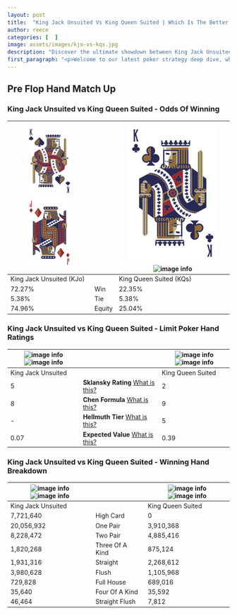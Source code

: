 ```yaml
---
layout: post
title:  "King Jack Unsuited Vs King Queen Suited | Which Is The Better Hand In Poker? A Complete Guide"
author: reece
categories: [  ]
image: assets/images/kjo-vs-kqs.jpg
description: "Discover the ultimate showdown between King Jack Unsuited and King Queen Suited in poker! Uncover the odds, strategies, and scenarios where one hand triumphs over the other. Get ready to up your poker game with this thrilling analysis."
first_paragraph: "<p>Welcome to our latest poker strategy deep dive, where we're pitting two distinct hands against each other in a high-stakes showdown: King Jack Unsuited vs King Queen Suited.</p><p>In the dynamic world of poker, every decision counts, and knowing which hand holds the upper hand is key to your success at the table.</p><p>In this article, we'll dissect these two hands, explore the scenarios where one dominates the other, and equip you with the knowledge to make strategic choices that can tip the odds in your favor.</p><p>Get ready to unravel the intriguing dynamics of these poker hands and elevate your game to new heights.</p>"
---
```




[comment]: # (sp0)

## Pre Flop Hand Match Up

<div class="table hand-ratings" markdown="1"> 



### King Jack Unsuited vs King Queen Suited - Odds Of Winning


    
| ![image info](assets/images/hand1/K.png) ![image info](assets/images/hand1/jo.png) |  | ![image info](assets/images/hand2/K.png) ![image info](assets/images/hand2/qs.png) |
| -------- | -------- | -------- |
| King Jack Unsuited (KJo) |  | King Queen Suited (KQs) |
| 72.27% | Win | 22.35% |
| 5.38% | Tie | 5.38% |
| 74.96% | Equity | 25.04% |




[comment]: # (sp1)



### King Jack Unsuited vs King Queen Suited - Limit Poker Hand Ratings


    
| ![image info](https://www.riverpairs.com/assets/images/hand1/K.png) ![image info](https://www.riverpairs.com/assets/images/hand1/jo.png) |  | ![image info](https://www.riverpairs.com/assets/images/hand2/K.png) ![image info](https://www.riverpairs.com/assets/images/hand2/qs.png) |
| -------- | -------- | -------- |
| King Jack Unsuited |  | King Queen Suited |
| 5 | **Sklansky Rating** [What is this?](/sklansky-rating-explained) | 2 |
| 8 | **Chen Formula** [What is this?](/chen-formula-explained) | 9 |
| - | **Hellmuth Tier** [What is this?](/Hellmuth-tier-explained) | 5 |
| 0.07 | **Expected Value** [What is this?](/expected-value-explained) | 0.39 |




[comment]: # (sp2)



### King Jack Unsuited vs King Queen Suited - Winning Hand Breakdown


    
| ![image info](https://www.riverpairs.com/assets/images/hand1/K.png) ![image info](https://www.riverpairs.com/assets/images/hand1/jo.png) |  | ![image info](https://www.riverpairs.com/assets/images/hand2/K.png) ![image info](https://www.riverpairs.com/assets/images/hand2/qs.png) |
| -------- | -------- | -------- |
| King Jack Unsuited |  | King Queen Suited |
| 7,721,640 | High Card | 0 |
| 20,056,932 | One Pair | 3,910,368 |
| 8,228,472 | Two Pair | 4,885,416 |
| 1,820,268 | Three Of A Kind | 875,124 |
| 1,931,316 | Straight | 2,268,612 |
| 3,980,628 | Flush | 1,105,968 |
| 729,828 | Full House | 689,016 |
| 35,640 | Four Of A Kind | 35,592 |
| 46,464 | Straight Flush | 7,812 |




[comment]: # (sp3)



</div>

[comment]: # (sp4)



[comment]: # (sp5)

